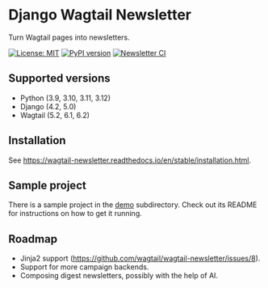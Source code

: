 # Django Wagtail Newsletter

Turn Wagtail pages into newsletters.

[![License: MIT](https://img.shields.io/badge/License-MIT-blue.svg)](https://opensource.org/licenses/MIT)
[![PyPI version](https://badge.fury.io/py/wagtail-newsletter.svg)](https://badge.fury.io/py/wagtail-newsletter)
[![Newsletter CI](https://github.com/wagtail/wagtail-newsletter/actions/workflows/test.yml/badge.svg)](https://github.com/wagtail/wagtail-newsletter/actions/workflows/test.yml)

## Supported versions

- Python (3.9, 3.10, 3.11, 3.12)
- Django (4.2, 5.0)
- Wagtail (5.2, 6.1, 6.2)

## Installation

See https://wagtail-newsletter.readthedocs.io/en/stable/installation.html.

## Sample project

There is a sample project in the [demo](./demo/) subdirectory. Check out its README for instructions on how to get it running.

## Roadmap

- Jinja2 support (https://github.com/wagtail/wagtail-newsletter/issues/8).
- Support for more campaign backends.
- Composing digest newsletters, possibly with the help of AI.
